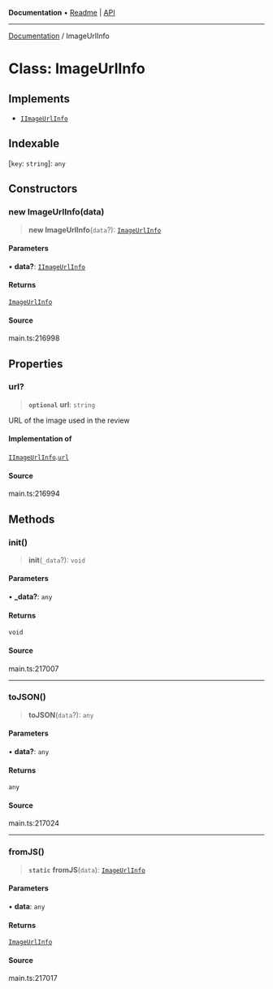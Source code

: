 **Documentation** • [Readme](../README.md) \| [API](../globals.md)

***

[Documentation](../README.md) / ImageUrlInfo

# Class: ImageUrlInfo

## Implements

- [`IImageUrlInfo`](../interfaces/IImageUrlInfo.md)

## Indexable

 \[`key`: `string`\]: `any`

## Constructors

### new ImageUrlInfo(data)

> **new ImageUrlInfo**(`data`?): [`ImageUrlInfo`](ImageUrlInfo.md)

#### Parameters

• **data?**: [`IImageUrlInfo`](../interfaces/IImageUrlInfo.md)

#### Returns

[`ImageUrlInfo`](ImageUrlInfo.md)

#### Source

main.ts:216998

## Properties

### url?

> **`optional`** **url**: `string`

URL of the image used in the review

#### Implementation of

[`IImageUrlInfo`](../interfaces/IImageUrlInfo.md).[`url`](../interfaces/IImageUrlInfo.md#url)

#### Source

main.ts:216994

## Methods

### init()

> **init**(`_data`?): `void`

#### Parameters

• **\_data?**: `any`

#### Returns

`void`

#### Source

main.ts:217007

***

### toJSON()

> **toJSON**(`data`?): `any`

#### Parameters

• **data?**: `any`

#### Returns

`any`

#### Source

main.ts:217024

***

### fromJS()

> **`static`** **fromJS**(`data`): [`ImageUrlInfo`](ImageUrlInfo.md)

#### Parameters

• **data**: `any`

#### Returns

[`ImageUrlInfo`](ImageUrlInfo.md)

#### Source

main.ts:217017
